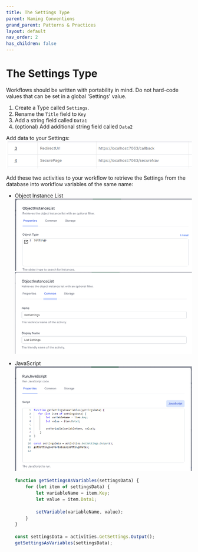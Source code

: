 ```yaml
---
title: The Settings Type
parent: Naming Conventions
grand_parent: Patterns & Practices
layout: default
nav_order: 2
has_children: false
---
```


# The Settings Type

Workflows should be written with portability in mind.  Do not hard-code values that can be set in a global 'Settings' value.

1. Create a Type called `Settings`.
2. Rename the `Title` field to `Key`
3. Add a string field called `Data1`
4. (optional) Add additional string field called `Data2`

Add data to your Settings:
![](../images/2024-08-06-13-37-16.png)

Add these two activities to your workflow to retrieve the Settings from the database into workflow variables of the same name:

- Object Instance List
![](../images/2024-08-06-13-33-44.png)
![](../images/2024-08-06-13-34-10.png)

- JavaScript
![](../images/2024-08-06-13-39-29.png)
    ```js
    function getSettingsAsVariables(settingsData) {
        for (let item of settingsData) {
            let variableName = item.Key;
            let value = item.Data1;
            
            setVariable(variableName, value);
        }
    }

    const settingsData = activities.GetSettings.Output();
    getSettingsAsVariables(settingsData);

    ```

